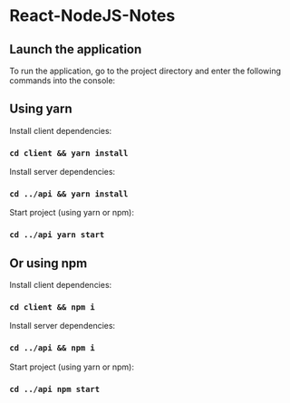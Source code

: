 # React-NodeJS-Notes

## Launch the application

To run the application, go to the project directory and enter the following commands into the console:

## Using yarn

Install client dependencies:

### `cd client && yarn install`

Install server dependencies:

### `cd ../api && yarn install`

Start project (using yarn or npm):

### `cd ../api yarn start`


## Or using npm

Install client dependencies:

### `cd client && npm i`

Install server dependencies:

### `cd ../api && npm i`

Start project (using yarn or npm):

### `cd ../api npm start`
